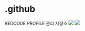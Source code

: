 # .github
REDCODE PROFILE 관리 저장소
<img src="https://capsule-render.vercel.app/api?type=slice&color=FF0000&height=200&section=header&text=REDCODE&fontSize=40&animation=twinkling&fontColor=FFFFFF&rotate=15" />
<img src="https://capsule-render.vercel.app/api?type=slice&color=FF0000&height=200&section=footer&text=REDCODE&fontSize=40&animation=twinkling&fontColor=FFFFFF&rotate=15" />
